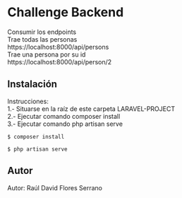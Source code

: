 # Challenge Backend #
Consumir los endpoints  
Trae todas las personas  
https://localhost:8000/api/persons  
Trae una persona por su id  
https://localhost:8000/api/person/2  

## Instalación ##
Instrucciones:  
1.- Situarse en la raíz de este carpeta LARAVEL-PROJECT  
2.- Ejecutar comando composer install  
3.- Ejecutar comando php artisan serve  

```
$ composer install
```

```
$ php artisan serve
```

## Autor
Autor: Raúl David Flores Serrano
